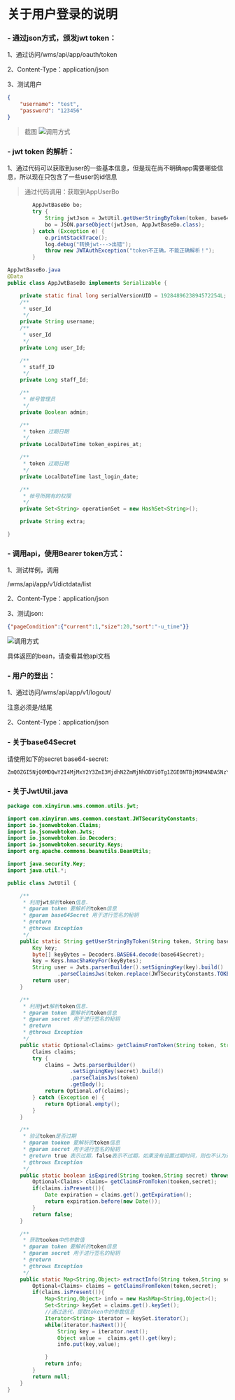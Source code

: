# 关于用户登录的说明

### - 通过json方式，颁发jwt token：
1、通过访问/wms/api/app/oauth/token

2、Content-Type：application/json

3、测试用户

```json
{
    "username": "test",
    "password": "123456"
}
```

>截图
> ![调用方式](http://file.xinyirunscm.com/file/steel/2022/20220104/660/4b0242ea37924a5fbc122873b78a8731/微信图片_20220104104014.png)

### - jwt token 的解析：
1、通过代码可以获取到user的一些基本信息，但是现在尚不明确app需要哪些信息，所以现在只包含了一些user的id信息
>通过代码调用：获取到AppUserBo
```java
        AppJwtBaseBo bo;
        try {
            String jwtJson = JwtUtil.getUserStringByToken(token, base64Secret);
            bo = JSON.parseObject(jwtJson, AppJwtBaseBo.class);
        } catch (Exception e) {
            e.printStackTrace();
            log.debug("转换jwt--->出错");
            throw new JWTAuthException("token不正确，不能正确解析！");
        }
```
```java
AppJwtBaseBo.java
@Data
public class AppJwtBaseBo implements Serializable {

    private static final long serialVersionUID = 1928489623894572254L;
    /**
     * user_Id
     */
    private String username;
    /**
     * user_Id
     */
    private Long user_Id;

    /**
     * staff_ID
     */
    private Long staff_Id;

    /**
     * 帐号管理员
     */
    private Boolean admin;

    /**
     * token 过期日期
     */
    private LocalDateTime token_expires_at;

    /**
     * token 过期日期
     */
    private LocalDateTime last_login_date;

    /**
     * 帐号所拥有的权限
     */
    private Set<String> operationSet = new HashSet<String>();

    private String extra;

}
```


### - 调用api，使用Bearer token方式：
1、测试样例，调用

/wms/api/app/v1/dictdata/list

2、Content-Type：application/json

3、测试json:
```json
{"pageCondition":{"current":1,"size":20,"sort":"-u_time"}}
```

![调用方式](http://file.xinyirunscm.com/file/steel/2022/20220104/979/bbdbb88821954cbe87163ed592b87a15/%E5%BE%AE%E4%BF%A1%E5%9B%BE%E7%89%87_20220104110419.png)

具体返回的bean，请查看其他api文档

### - 用户的登出：
1、通过访问/wms/api/app/v1/logout/

注意必须是/结尾

2、Content-Type：application/json

### - 关于base64Secret
请使用如下的secret
base64-secret: 
```text
ZmQ0ZGI5NjQ0MDQwY2I4MjMxY2Y3ZmI3MjdhN2ZmMjNhODViOTg1ZGE0NTBjMGM4NDA5NzYxMjdjOWMwYWRmZTBlZjlhNGY3ZTg4Y2U3YTE1ODVkZDU5Y2Y3OGYwZWE1NzUzNWQ2YjFjZDc0NGMxZWU2MmQ3MjY1NzJmNTE0MzI=
```

### - 关于JwtUtil.java
```java
package com.xinyirun.wms.common.utils.jwt;

import com.xinyirun.wms.common.constant.JWTSecurityConstants;
import io.jsonwebtoken.Claims;
import io.jsonwebtoken.Jwts;
import io.jsonwebtoken.io.Decoders;
import io.jsonwebtoken.security.Keys;
import org.apache.commons.beanutils.BeanUtils;

import java.security.Key;
import java.util.*;

public class JwtUtil {

    /**
     * 利用jwt解析token信息.
     * @param token 要解析的token信息
     * @param base64Secret 用于进行签名的秘钥
     * @return
     * @throws Exception
     */
    public static String getUserStringByToken(String token, String base64Secret) throws Exception {
        Key key;
        byte[] keyBytes = Decoders.BASE64.decode(base64Secret);
        key = Keys.hmacShaKeyFor(keyBytes);
        String user = Jwts.parserBuilder().setSigningKey(key).build()
                .parseClaimsJws(token.replace(JWTSecurityConstants.TOKEN_PREFIX, "")).getBody().getSubject();
        return user;
    }

    /**
     * 利用jwt解析token信息.
     * @param token 要解析的token信息
     * @param secret 用于进行签名的秘钥
     * @return
     * @throws Exception
     */
    public static Optional<Claims> getClaimsFromToken(String token, String secret) throws Exception {
        Claims claims;
        try {
            claims = Jwts.parserBuilder()
                    .setSigningKey(secret).build()
                    .parseClaimsJws(token)
                    .getBody();
            return Optional.of(claims);
        } catch (Exception e) {
            return Optional.empty();
        }
    }

    /**
     * 验证token是否过期
     * @param tooken 要解析的token信息
     * @param secret 用于进行签名的秘钥
     * @return true 表示过期，false表示不过期，如果没有设置过期时间，则也不认为过期
     * @throws Exception
     */
    public static boolean isExpired(String tooken,String secret) throws Exception{
        Optional<Claims> claims= getClaimsFromToken(tooken,secret);
        if(claims.isPresent()){
            Date expiration = claims.get().getExpiration();
            return expiration.before(new Date());
        }
        return false;
    }

    /**
     * 获取tooken中的参数值
     * @param token 要解析的token信息
     * @param secret 用于进行签名的秘钥
     * @return
     * @throws Exception
     */
    public static Map<String,Object> extractInfo(String token,String secret) throws Exception{
        Optional<Claims> claims = getClaimsFromToken(token,secret);
        if(claims.isPresent()){
            Map<String,Object> info = new HashMap<String,Object>();
            Set<String> keySet = claims.get().keySet();
            //通过迭代，提取token中的参数信息
            Iterator<String> iterator = keySet.iterator();
            while(iterator.hasNext()){
                String key = iterator.next();
                Object value =  claims.get().get(key);
                info.put(key,value);

            }
            return info;
        }
        return null;
    }
}

```